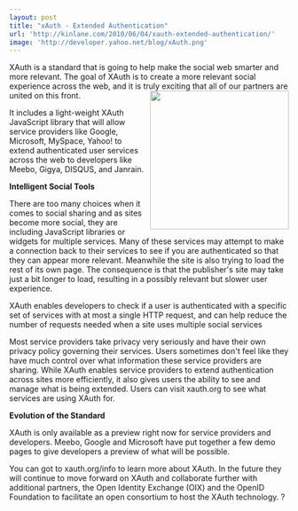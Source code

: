 ```yaml
---
layout: post
title: "xAuth - Extended Authentication"
url: 'http://kinlane.com/2010/06/04/xauth-extended-authentication/'
image: 'http://developer.yahoo.net/blog/xAuth.png'
---
```


XAuth is a standard that is going to help make the social web smarter and more relevant. The goal of XAuth is to create a more relevant social experience across the web, and it is truly exciting that all of our partners are united on this front.<img title="xAuth" src="http://developer.yahoo.net/blog/xAuth.png" alt="" width="250" align="right" />

It includes a light-weight XAuth JavaScript library that will allow service providers like Google, Microsoft, MySpace, Yahoo! to extend authenticated user services across the web to developers like Meebo, Gigya, DISQUS, and Janrain.

**Intelligent Social Tools**

There are too many choices when it comes to social sharing and as sites become more social, they are including JavaScript libraries or widgets for multiple services. Many of these services may attempt to make a connection back to their services to see if you are authenticated so that they can appear more relevant. Meanwhile the site is also trying to load the rest of its own page. The consequence is that the publisher's site may take just a bit longer to load, resulting in a possibly relevant but slower user experience.

XAuth enables developers to check if a user is authenticated with a specific set of services with at most a single HTTP request, and can help reduce the number of requests needed when a site uses multiple social services

Most service providers take privacy very seriously and have their own privacy policy governing their services. Users sometimes don't feel like they have much control over what information these service providers are sharing. While XAuth enables service providers to extend authentication across sites more efficiently, it also gives users the ability to see and manage what is being extended. Users can visit xauth.org to see what services are using XAuth for.

**Evolution of the Standard**

XAuth is only available as a preview right now for service providers and developers. Meebo, Google and Microsoft have put together a few demo pages to give developers a preview of what will be possible.

You can got to xauth.org/info to learn more about XAuth. In the future they will continue to move forward on XAuth and collaborate further with additional partners, the Open Identity Exchange (OIX) and the OpenID Foundation to facilitate an open consortium to host the XAuth technology. ?